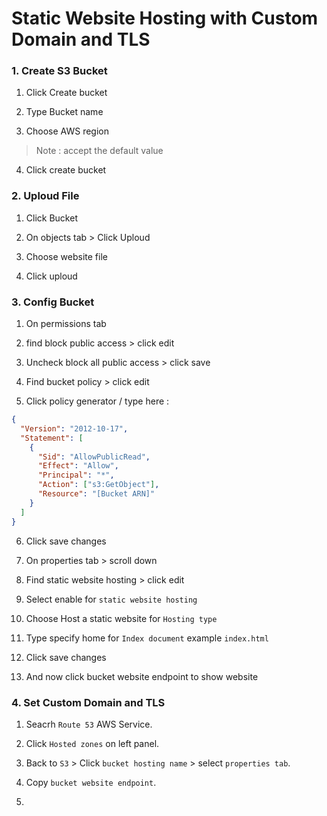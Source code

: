 # Static Website Hosting with Custom Domain and TLS

### 1. Create S3 Bucket

1. Click Create bucket

2. Type Bucket name

3. Choose AWS region

> Note : accept the default value

4. Click create bucket

### 2. Uploud File

1. Click Bucket

2. On objects tab > Click Uploud

3. Choose website file

4. Click uploud

### 3. Config Bucket

1. On permissions tab

2. find block public access > click edit

3. Uncheck block all public access > click save

4. Find bucket policy > click edit

5. Click policy generator / type here :

```json
{
  "Version": "2012-10-17",
  "Statement": [
    {
      "Sid": "AllowPublicRead",
      "Effect": "Allow",
      "Principal": "*",
      "Action": ["s3:GetObject"],
      "Resource": "[Bucket ARN]"
    }
  ]
}
```

6. Click save changes

7. On properties tab > scroll down

8. Find static website hosting > click edit

9. Select enable for `static website hosting`

10. Choose Host a static website for `Hosting type`

11. Type specify home for `Index document` example `index.html`

12. Click save changes

13. And now click bucket website endpoint to show website

### 4. Set Custom Domain and TLS

1. Seacrh `Route 53` AWS Service.

2. Click `Hosted zones` on left panel.

3. Back to `S3` > Click `bucket hosting name` > select `properties tab`.

4. Copy `bucket website endpoint`.

5.
